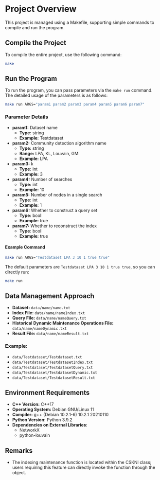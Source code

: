 
# Project Overview

This project is managed using a Makefile, supporting simple commands to compile and run the program.

## Compile the Project

To compile the entire project, use the following command:

```bash
make
```

## Run the Program

To run the program, you can pass parameters via the `make run` command. The detailed usage of the parameters is as follows:

```bash
make run ARGS="param1 param2 param3 param4 param5 param6 param7"
```

### Parameter Details

- **param1:** Dataset name
  - **Type:** string
  - **Example:** Testdataset
- **param2:** Community detection algorithm name
  - **Type:** string
  - **Range:** LPA, KL, Louvain, GM 
  - **Example:** LPA
- **param3:** k
  - **Type:** int
  - **Example:** 3
- **param4:** Number of searches
  - **Type:** int
  - **Example:** 10
- **param5:** Number of nodes in a single search
  - **Type:** int
  - **Example:** 1
- **param6:** Whether to construct a query set
  - **Type:** bool
  - **Example:** true
- **param7:** Whether to reconstruct the index
  - **Type:** bool
  - **Example:** true

#### Example Command

```bash
make run ARGS="Testdataset LPA 3 10 1 true true"
```

The default parameters are `Testdataset LPA 3 10 1 true true`, so you can directly run:

```bash
make run
```

## Data Management Approach

- **Dataset:** `data/name/name.txt`
- **Index File:** `data/name/nameIndex.txt`
- **Query File:** `data/name/nameQuery.txt`
- **Historical Dynamic Maintenance Operations File:** `data/name/nameDynamic.txt`
- **Result File:** `data/name/nameResult.txt`

### Example:

- `data/Testdataset/Testdataset.txt`
- `data/Testdataset/TestdatasetIndex.txt`
- `data/Testdataset/TestdatasetQuery.txt`
- `data/Testdataset/TestdatasetDynamic.txt`
- `data/Testdataset/TestdatasetResult.txt`

## Environment Requirements

- **C++ Version:** C++17
- **Operating System:** Debian GNU/Linux 11
- **Compiler:** g++ (Debian 10.2.1-6) 10.2.1 20210110
- **Python Version:** Python 3.9.2
- **Dependencies on External Libraries:** 
  - NetworkX 
  - python-louvain

## Remarks
- The indexing maintenance function is located within the CSKNI class; users requiring this feature can directly invoke the function through the object.

